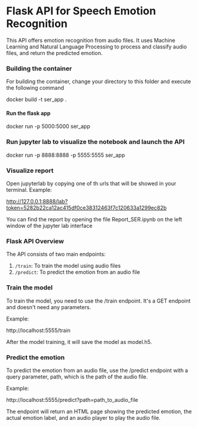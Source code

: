 # Flask API for Speech Emotion Recognition
This API offers emotion recognition from audio files. It uses Machine Learning and Natural Language Processing to process and classify audio files, and return the predicted emotion.

### Building the container
For building the container, change your directory to this folder and execute the following command

docker build -t ser_app .

#### Run the flask app
docker run -p 5000:5000 ser_app

### Run jupyter lab to visualize the notebook and launch the API
docker run -p 8888:8888 -p 5555:5555 ser_app

### Visualize report
Open jupyterlab by copying one of th urls that will be showed in your terminal. Example:

http://127.0.0.1:8888/lab?token=5282b22ca12ac415df0ce38312463f7c120633a1299ec82b

You can find the report by opening the file Report_SER.ipynb on the left window of the jupyter lab interface

### Flask API Overview
The API consists of two main endpoints: 
1. `/train`: To train the model using audio files
2. `/predict`: To predict the emotion from an audio file

### Train the model

To train the model, you need to use the /train endpoint. It's a GET endpoint and doesn't need any parameters.

Example:

http://localhost:5555/train

After the model training, it will save the model as model.h5.

### Predict the emotion

To predict the emotion from an audio file, use the /predict endpoint with a query parameter, path, which is the path of the audio file.

Example:

http://localhost:5555/predict?path=path_to_audio_file

The endpoint will return an HTML page showing the predicted emotion, the actual emotion label, and an audio player to play the audio file.